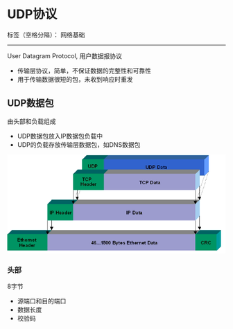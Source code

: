 # UDP协议

标签（空格分隔）： 网络基础

---

User Datagram Protocol, 用户数据报协议

* 传输层协议，简单，不保证数据的完整性和可靠性
* 用于传输数据很短的包，未收到响应时重发

## UDP数据包

由头部和负载组成

* UDP数据包放入IP数据包负载中
* UDP的负载存放传输层数据包，如DNS数据包

![IP数据包](https://raw.githubusercontent.com/wchaochao/images/master/gitbook-network-base/tcp-package.png)

### 头部

8字节

* 源端口和目的端口
* 数据长度
* 校验码
